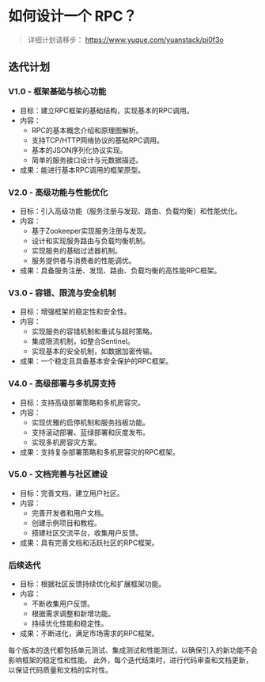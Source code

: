 # 如何设计一个 RPC？
>  详细计划请移步： https://www.yuque.com/yuanstack/pi0f3o

## 迭代计划
### V1.0 - 框架基础与核心功能
- 目标：建立RPC框架的基础结构，实现基本的RPC调用。 
- 内容： 
  - RPC的基本概念介绍和原理图解析。 
  - 支持TCP/HTTP网络协议的基础RPC调用。 
  - 基本的JSON序列化协议实现。 
  - 简单的服务接口设计与元数据描述。
- 成果：能进行基本RPC调用的框架原型。 
### V2.0 - 高级功能与性能优化
- 目标：引入高级功能（服务注册与发现、路由、负载均衡）和性能优化。 
- 内容： 
  - 基于Zookeeper实现服务注册与发现。 
  - 设计和实现服务路由与负载均衡机制。 
  - 实现服务的基础过滤器机制。 
  - 服务提供者与消费者的性能调优。 
- 成果：具备服务注册、发现、路由、负载均衡的高性能RPC框架。
### V3.0 - 容错、限流与安全机制
- 目标：增强框架的稳定性和安全性。 
- 内容： 
  - 实现服务的容错机制和重试与超时策略。 
  - 集成限流机制，如整合Sentinel。 
  - 实现基本的安全机制，如数据加密传输。 
- 成果：一个稳定且具备基本安全保护的RPC框架。
### V4.0 - 高级部署与多机房支持
- 目标：支持高级部署策略和多机房容灾。
- 内容：
  - 实现优雅的启停机制和服务挡板功能。 
  - 支持滚动部署、蓝绿部署和灰度发布。
  - 实现多机房容灾方案。 
- 成果：支持复杂部署策略和多机房容灾的RPC框架。
### V5.0 - 文档完善与社区建设
- 目标：完善文档，建立用户社区。 
- 内容：
  - 完善开发者和用户文档。 
  - 创建示例项目和教程。 
  - 搭建社区交流平台，收集用户反馈。
- 成果：具有完善文档和活跃社区的RPC框架。
### 后续迭代
- 目标：根据社区反馈持续优化和扩展框架功能。 
- 内容： 
  - 不断收集用户反馈。 
  - 根据需求调整和新增功能。 
  - 持续优化性能和稳定性。
- 成果：不断进化，满足市场需求的RPC框架。 

每个版本的迭代都包括单元测试、集成测试和性能测试，以确保引入的新功能不会影响框架的稳定性和性能。 此外，每个迭代结束时，进行代码审查和文档更新，以保证代码质量和文档的实时性。